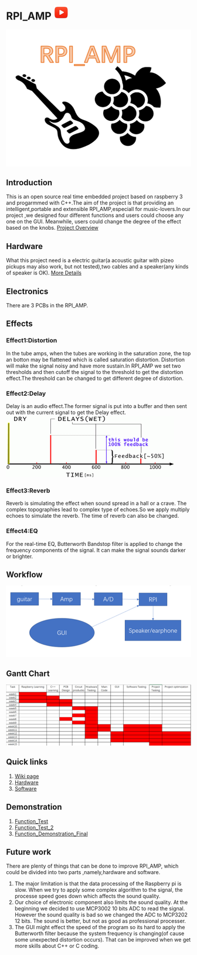 # RPI_AMP [<img src= "Media/images/youtube.jpg" width="40" height="40">](https://www.youtube.com/watch?v=QiRcfnutxOk)  
![Logo](resource/images/logo.png)
## Introduction  
This is an open source real time embedded project based on raspberry 3 and progarmmed with C++.The aim of the project is that providing an intelligent,portable and extensible RPI_AMP,especiall for music-lovers.In our project ,we designed four different functions and users could choose any one on the GUI. Meanwhile, users could change the degree of the effect based on the knobs.
[Project Overview](https://github.com/LemonRepublica/RPI_AMP/wiki/SUMMARY)
## Hardware
What this project need is a electric guitar(a acoustic guitar with pizeo pickups may also work, but not tested),two cables and a speaker(any kinds of speaker is OK). 
[More Details](https://github.com/LemonRepublica/RPI_AMP/wiki)
## Electronics
There are 3 PCBs in the RPI_AMP. 

## Effects
### Effect1:Distortion
In the tube amps, when the tubes are working in the saturation zone, the top an botton may be flattened which is called saturation distortion. Distortion will make the signal noisy and have more sustain.In RPI_AMP we set two thresholds and then cutoff the signal to the threshold to get the distortion effect.The threshold can be changed to get different degree of distortion.
### Effect2:Delay
Delay is an audio effect.The former signal is put into a buffer and then sent out with the current signal to get the Delay effect.
![Delay](resource/images/Delay.png)
### Effect3:Reverb
Reverb is simulating the effect when sound spread in a hall or a crave. The complex topographies lead to complex type of echoes.So we apply multiply echoes to simulate the reverb. The time of reverb can also be changed.
### Effect4:EQ
For the real-time EQ, Butterworth Bandstop filter is applied to change the frequency components of the signal. It can make the signal sounds darker or brighter.
## Workflow
![Workflpw](resource/images/workflow.png)
## Gantt Chart
![Gantt Chart](resource/images/gantt.png)
## Quick links
1) [Wiki page](https://github.com/LemonRepublica/RPI_AMP/wiki)  
2) [Hardware](https://github.com/LemonRepublica/RPI_AMP/tree/master/resource/hardware) 
3) [Software](https://github.com/LemonRepublica/RPI_AMP/tree/master/code) 
## Demonstration
1) [Function_Test ](https://youtu.be/Or1FA4tJWyk)  
2) [Function_Test_2](https://www.youtube.com/watch?v=wtC8RktlwYI)  
3) [Function_Demonstration_Final](https://www.youtube.com/watch?v=wtC8RktlwYI) 

## Future work
There are plenty of things that can be done to improve RPI_AMP, which could be divided into two parts ,namely,hardware and software. 
1) The major limitation is that the data processing of the Raspberry pi is slow. When we try to apply some complex algorithm to the signal, the processe speed goes down which affects the sound quality. 
2) Our choice of electronic component also limits the sound quality. At the beginning we decided to use MCP3002 10 bits ADC to read the signal. However the sound quality is bad so we changed the ADC to MCP3202 12 bits. The sound is better, but not as good as professional processer. 
3) The GUI might effect the speed of the program so its hard to apply the Butterworth filter because the system frequency is changing(of cause some unexpected distortion occurs). That can be improved when we get more skills about C++ or C coding. 


